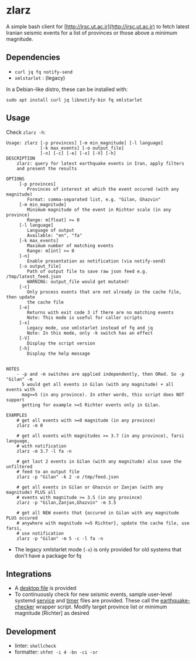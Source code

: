 # zlarz
A simple bash client for [http://irsc.ut.ac.ir](http://irsc.ut.ac.ir) to fetch
latest Iranian seismic events for a list of provinces or those above a minimum
magnitude.

## Dependencies
- `curl jq fq notify-send`
- `xmlstarlet` : (legacy)

In a Debian-like distro, these can be installed with:

``` shell
sudo apt install curl jq libnotify-bin fq xmlstarlet
```

## Usage
Check `zlarz -h`:

```console
Usage: zlarz [-p provinces] [-m min_magnitude] [-l language]
             [-k max_events] [-o output_file]
             [-n] [-c] [-e] [-x] [-V] [-h]
DESCRIPTION
    zlarz: query for latest earthquake events in Iran, apply filters
    and present the results

OPTIONS
     [-p provinces]
        Provinces of interest at which the event occured (with any magnitude)
        Format: comma-separated list, e.g. "Gilan, Ghazvin"
     [-m min_magnitude]
        Minimum magnitude of the event in Richter scale (in any province)
        Range: m[float] >= 0
     [-l language]
        Language of output
        Available: "en", "fa"
     [-k max_events]
        Maximum number of matching events
        Range: m[int] >= 0
     [-n]
        Enable presentation as notification (via notify-send)
     [-o output_file]
        Path of output file to save raw json feed e.g. /tmp/latest_feed.json
        WARNING: output_file would get mutated!
     [-c]
        Only process events that are not already in the cache file, then update
        the cache file
     [-e]
        Returns with exit code 3 if there are no matching events
        Note: This mode is useful for caller scripts
     [-x]
        Legacy mode, use xmlstarlet instead of fq and jq
        Note: In this mode, only -k switch has an effect
     [-V]
        Display the script version
     [-h]
        Display the help message


NOTES
    - -p and -m switches are applied independently, then ORed. So -p "Gilan" -m
      5 would get all events in Gilan (with any magnitude) + all events with
      mag>=5 (in any province). In other words, this script does NOT support
      getting for example >=5 Richter events only in Gilan.

EXAMPLES
    # get all events with >=0 magnitude (in any province)
    zlarz -m 0

    # get all events with magnitudes >= 3.7 (in any province), farsi language,
    # with notification
    zlarz -m 3.7 -l fa -n

    # get last 2 events in Gilan (with any magnitude) also save the unfiltered
    # feed to an output file
    zlarz -p "Gilan" -k 2 -o /tmp/feed.json

    # get all events in Gilan or Ghazvin or Zanjan (with any magnitude) PLUS all
    # events with magnitude >= 3.5 (in any province)
    zlarz -p "Gilan,Zanjan,Ghazvin" -m 3.5

    # get all NEW events that {occured in Gilan with any magnitude PLUS occured
    # anywhere with magnitude >=5 Richter}, update the cache file, use farsi,
    # use notification
    zlarz -p "Gilan" -m 5 -c -l fa -n

```

- The legacy xmlstarlet mode (`-x`) is only provided for old systems that don't
have a package for fq

## Integrations
- A [desktop file](contrib/earthquake-checker.desktop) is provided
- To continuously check for new seismic events, sample user-level systemd
  [service](contrib/earthquake-checker.service) and
  [timer](contrib/earthquake-checker.timer) files are provided. These call the
  [earthquake-checker](contrib/earthquake-checker) wrapper script. Modify target
  province list or minimum magnitude [Richter] as desired

## Development
- linter: `shellcheck`
- formatter: `shfmt -i 4 -bn -ci -sr`


